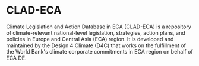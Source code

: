 # CLAD-ECA
Climate Legislation and Action Database in ECA (CLAD-ECA) is a repository of climate-relevant national-level legislation, strategies, action plans, and policies in Europe and Central Asia (ECA) region. It is developed and maintained by the Design 4 Climate (D4C) that works on the fulfillment of the World Bank's climate corporate commitments in ECA region on behalf of ECA DE.
